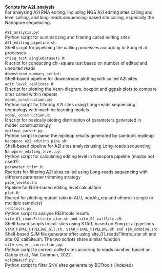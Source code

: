 **Scripts for A2I_analysis**  
For analysing A2I RNA editing, including NGS A2I editing sites calling and level calling, and long-reads sequencing-based site calling, especially the Nanopore sequencing.

`A2I_analysis.py`:  
	Python script for summarizing and filtering called editing sites  
`A2I_editing_pipeline.sh`:  
    Shell script for pipelining the calling processes according to Song et al processes  
`chisq_test.singleDatasets.R`:  
    R script for conducting chi-square test based on number of edited and unedited reads  
`downstream_summary_script`:  
    Shell-based pipeline for downstream plotting with called A2I sites  
`edit_level_replicate.R`:  
    R script for plotting the Venn-diagram, boxplot and ggpair plots to compare sites called within repeats  
`model_construction.py`:  
    Python script for filtering A2I sites using Long-reads sequencing technology with machine learning models  
`model_construction.R`:  
    R script for basically ploting distribution of paramaters generated in model_construction.py  
`mpileup_parser.py`:  
    Python script to parse the mpileup results generated by samtools mpileup  
`Nanopore_A2I_editing_pipe.sh`:  
    Shell-based pipeline for A2I sites analysis using Long-reads sequencing  
`Nanopore_editing_level.py`:  
    Python script for calculating editing level in Nanopore pipeline (maybe not used?)  
`parameter_trim*.R`:  
    Rscripts for filtering A2I sites called using Long-reads sequencing with different paramater trimming strategy  
`pipe_levels.sh`:  
    Pipeline for NGS-based editing level calculation  
`plot.R`:  
    Rscript for plotting mutant ratio in ALU, nonAlu_rep and others in single or multiple sample(s)  
`reditools.py`:  
    Python script to analyse REDItools results  
`site_01_readsFiltrate_star.sh and site_02_callSite.s`h:  
    Shell-based scripts to call sites using STAR, based on Song et al pipelines  
`STAR_FINAL_PIPELINE_all.sh, STAR_FINAL_PIPELINE.sh and sjm_combine.sh`:  
    Shell-based SJM file generator after using site_01_readsFiltrate_star.sh and site_02_callSite.sh. The two scripts share similar function  
`site_seq_err_correction.py`:  
    Python script to correct called sites accoring to reads number, based on Gabey et al., Nat Commun, 2022  
`vcf2RNAvcf.py`:  
    Python script to filter SNV sites generate by BCFtools (indexed)  
